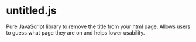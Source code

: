 untitled.js
===========

Pure JavaScript library to remove the title from your html page. Allows users to guess what page they are on and helps lower usability. 